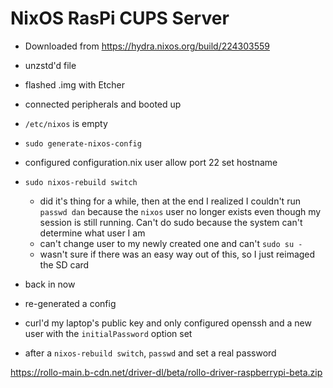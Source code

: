 # NixOS RasPi CUPS Server

- Downloaded from https://hydra.nixos.org/build/224303559

- unzstd'd file
- flashed .img with Etcher

- connected peripherals and booted up
- `/etc/nixos` is empty
- `sudo generate-nixos-config`
- configured configuration.nix
	user
	allow port 22
	set hostname
- `sudo nixos-rebuild switch`
	- did it's thing for a while, then at the end I realized I couldn't run `passwd dan` because the `nixos` user no longer exists 
even though my session is still running. Can't do sudo because the system can't determine what user I am
	- can't change user to my newly created one and can't `sudo su -`
	- wasn't sure if there was an easy way out of this, so I just reimaged the SD card
- back in now
- re-generated a config
- curl'd my laptop's public key and only configured openssh and a new user with the `initialPassword` option set 
- after a `nixos-rebuild switch`, `passwd` and set a real password


https://rollo-main.b-cdn.net/driver-dl/beta/rollo-driver-raspberrypi-beta.zip
